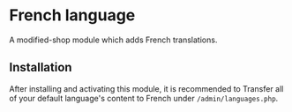 # French language

A modified-shop module which adds French translations.

## Installation

After installing and activating this module, it is recommended to Transfer all of your default language's content to French under `/admin/languages.php`.

